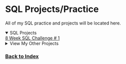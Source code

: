 # SQL Projects/Practice
All of my SQL practice and projects will be located here.

<details open>
  <summary>SQL Projects</summary>
<a href="https://github.com/CameronCSS/PersonalProjects/blob/main/SQL%20Projects/8%20Week%20SQL%20Challenge%20%23%201" target="new">8 Week SQL Challenge # 1</a>
</details>

<details>
  <summary>View My Other Projects</summary>
    
**<a href="https://github.com/CameronCSS/PersonalProjects/tree/main/Data%20Analysis" target="new">Data Analysis / Visuals</a>**
  - This will include:
    - Power BI Reports
    - Tableau Reports
    - Visual Insights to personal data projects
    - Full analysis and reports on data projects
    - Links to finished Dashboards
    
**<a href="https://github.com/CameronCSS/PersonalProjects/tree/main/Programming%20Projects" target="new">Programming Projects</a>**
  - This will include:
    - Python code practice
    - Python Library breakdowns
    - Miscellaneous apps and programs
</details>


### <a href="https://github.com/CameronCSS/PersonalProjects">Back to Index</a>

